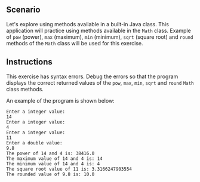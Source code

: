 ## Scenario

Let's explore using methods available in a built-in Java class. This application will practice using methods available in the `Math` class. Example of `pow` (power), `max` (maximum), `min` (minimum), `sqrt` (square root) and `round` methods of the `Math` class will be used for this exercise.

## Instructions

This exercise has syntax errors. Debug the errors so that the program displays the correct returned values of the `pow`, `max`, `min`, `sqrt` and `round` `Math` class methods.

An example of the program is shown below:

```
Enter a integer value:
14
Enter a integer value:
4
Enter a integer value:
11
Enter a double value:
9.8
The power of 14 and 4 is: 38416.0
The maximum value of 14 and 4 is: 14
The minimum value of 14 and 4 is: 4
The square root value of 11 is: 3.3166247903554
The rounded value of 9.8 is: 10.0
```
